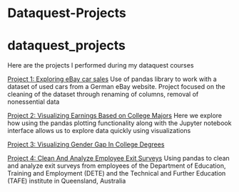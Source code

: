 # Dataquest-Projects
 
# dataquest_projects
 Here are the projects I performed during my dataquest courses

[Project 1: Exploring eBay car sales](https://github.com/Alopias1988/Dataquest-projects/blob/master/P1%20Exploring%20Ebay%20Car%20Sales/P1ebay_cars.ipynb)
Use of pandas library to work with a dataset of used cars from a German eBay website. Project focused on the cleaning of the dataset through renaming of columns, removal of nonessential data

[Project 2: Visualizing Earnings Based on College Majors](https://github.com/Alopias1988/Dataquest-projects/blob/master/P2%20Visualising%20Earnings%20Based%20on%20College%20Majors/P2Vis_earnings.ipynb)
Here we explore how using the pandas plotting functionality along with the Jupyter notebook interface allows us to explore data quickly using visualizations

[Project 3: Visualizing Gender Gap In College Degrees](https://github.com/Alopias1988/Dataquest-projects/blob/master/P3%20Visualizing%20Gender%20Gap%20In%20College%20Degrees%20/P3.ipynb)

[Project 4: Clean And Analyze Employee Exit Surveys](https://github.com/Alopias1988/Dataquest-projects/blob/master/P4%20Clean%20And%20Analyze%20Employee%20Exit%20Surveys/Basics-2.ipynb)
Using pandas to clean and analyze exit surveys from employees of the Department of Education, Training and Employment (DETE) and the Technical and Further Education (TAFE) institute in Queensland, Australia
